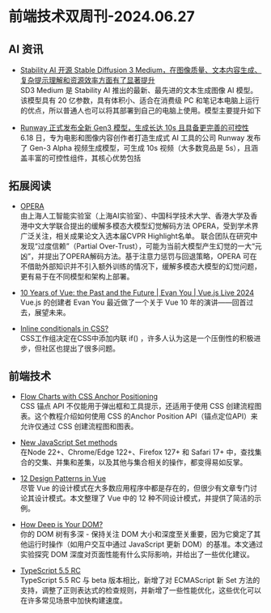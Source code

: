 # 前端技术双周刊-2024.06.27

## AI 资讯
- [ Stability AI 开源 Stable Diffusion 3 Medium，在图像质量、文本内容生成、复杂提示理解和资源效率方面有了显著提升](https://huggingface.co/stabilityai/stable-diffusion-3-medium)
<br>SD3 Medium 是 Stability AI 推出的最新、最先进的文本生成图像 AI 模型。该模型具有 20 亿参数，具有体积小、适合在消费级 PC 和笔记本电脑上运行的优点，所以普通人也可以将其部署到自己的电脑上使用。模型主要提升如下

- [Runway 正式发布全新 Gen3 模型，生成长达 10s 且具备更完善的可控性](https://runwayml.com/blog/introducing-gen-3-alpha/)
<br> 6.18 日，专为电影和图像内容创作者打造生成式 AI 工具的公司 Runway 发布了 Gen-3 Alpha 视频生成模型，可生成 10s 视频（大多数竞品是 5s），且涵盖丰富的可控性组件，其核心优势包括

## 拓展阅读
- [OPERA](https://github.com/shikiw/OPERA)
<br>由上海人工智能实验室（上海AI实验室）、中国科学技术大学、香港大学及香港中文大学联合提出的缓解多模态大模型幻觉解码方法 OPERA，受到学术界广泛关注，相关成果论文入选本届CVPR Highlight名单。 联合团队在研究中发现“过度信赖”（Partial Over-Trust），可能为当前大模型产生幻觉的一大“元凶”，并提出了OPERA解码方法。基于注意力惩罚与回退策略，OPERA 可在不借助外部知识并不引入额外训练的情况下，缓解多模态大模型的幻觉问题，更有易于在不同模型和架构上部署。

- [10 Years of Vue: the Past and the Future | Evan You | Vue.js Live 2024](https://www.youtube.com/watch?v=OmrwRrZitv4)
<br>Vue.js 的创建者 Evan You 最近做了一个关于 Vue 10 年的演讲——回首过去，展望未来。

- [Inline conditionals in CSS?](https://lea.verou.me/blog/2024/css-conditionals/)
<br>CSS工作组决定在CSS中添加内联 if() ，许多人认为这是一个压倒性的积极进步，但社区也提出了很多问题。

## 前端技术
- [Flow Charts with CSS Anchor Positioning](https://coryrylan.com/blog/flow-charts-with-css-anchor-positioning)
<br>CSS 锚点 API 不仅能用于弹出框和工具提示，还适用于使用 CSS 创建流程图表。这个教程介绍如何使用 CSS 的Anchor Position API（锚点定位API）来允许仅通过 CSS 创建流程图和图表。

- [New JavaScript Set methods](https://developer.mozilla.org/en-US/blog/javascript-set-methods/)
<br>在Node 22+、Chrome/Edge 122+、Firefox 127+ 和 Safari 17+ 中，查找集合的交集、并集和差集，以及其他与集合相关的操作，都变得易如反掌。

- [12 Design Patterns in Vue](https://michaelnthiessen.com/12-design-patterns-vue)
<br>尽管 Vue 的设计模式在大多数应用程序中都是存在的，但很少有文章专门讨论其设计模式。本文整理了 Vue 中的 12 种不同设计模式，并提供了简洁的示例。

- [How Deep is Your DOM?](https://frontendatscale.com/blog/how-deep-is-your-dom/)
<br>你的 DOM 树有多深 - 保持关注 DOM 大小和深度至关重要，因为它奠定了其他运行时操作（如用户交互中通过 JavaScript 更新 DOM）的基准。本文通过实验探究 DOM 深度对页面性能有什么实际影响，并给出了一些优化建议。

- [TypeScript 5.5 RC](https://devblogs.microsoft.com/typescript/announcing-typescript-5-5-rc/)
<br>TypeScript 5.5 RC 与 beta 版本相比，新增了对 ECMAScript 新 Set 方法的支持，调整了正则表达式的检查规则，并新增了一些性能优化，这些优化可以在许多常见场景中加快构建速度。

